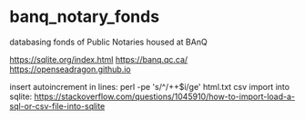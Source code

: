 # banq_notary_fonds
databasing fonds of Public Notaries housed at BAnQ

https://sqlite.org/index.html
https://banq.qc.ca/
https://openseadragon.github.io

insert autoincrement in lines: perl -pe 's/^/++$i/ge' html.txt 
csv import into sqlite: https://stackoverflow.com/questions/1045910/how-to-import-load-a-sql-or-csv-file-into-sqlite
